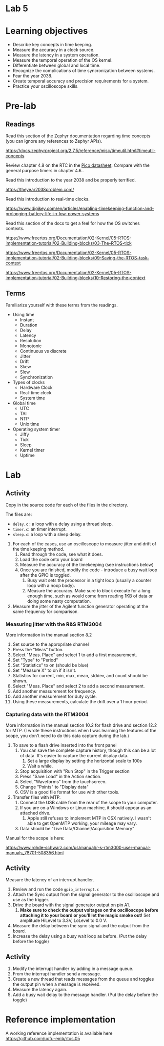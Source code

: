 # Lab 5
# Learning objectives
* Describe key concepts in time keeping.
* Measure the accuracy in a clock source.
* Measure the latency in a system operation.
* Measure the temporal operation of the OS kernel.
* Differentiate between global and local time.
* Recognize the complications of time syncronization between systems.
* Fear the year 2038.
* Create temporal accuracy and precision requirements for a system.
* Practice your oscilloscope skills.

# Pre-lab
## Readings
Read this section of the Zephyr documentation regarding time concepts (you can ignore any references to Zephyr APIs).

https://docs.zephyrproject.org/2.7.5/reference/misc/timeutil.html#timeutil-concepts


Review chapter 4.8 on the RTC in the [Pico datasheet](https://datasheets.raspberrypi.com/rp2040/rp2040-datasheet.pdf). Compare with the general purpose timers in chapter 4.6..

Read this introduction to the year 2038 and be properly terrified.

https://theyear2038problem.com/

Read this introduction to real-time clocks.

https://www.digikey.com/en/articles/enabling-timekeeping-function-and-prolonging-battery-life-in-low-power-systems

Read this section of the docs to get a feel for how the OS switches contexts.

https://www.freertos.org/Documentation/02-Kernel/05-RTOS-implementation-tutorial/02-Building-blocks/03-The-RTOS-tick

https://www.freertos.org/Documentation/02-Kernel/05-RTOS-implementation-tutorial/02-Building-blocks/09-Saving-the-RTOS-task-context

https://www.freertos.org/Documentation/02-Kernel/05-RTOS-implementation-tutorial/02-Building-blocks/10-Restoring-the-context

## Terms
Familiarize yourself with these terms from the readings.

* Using time
    * Instant
    * Duration
    * Delay
    * Latency
    * Resolution
    * Monotonic
    * Continuous vs discrete
    * Jitter
    * Drift
    * Skew
    * Slew
    * Synchronization
* Types of clocks
    * Hardware Clock
    * Real-time clock
    * System time
* Global time
    * UTC
    * TAI
    * NTP
    * Unix time
* Operating system timer
    * Jiffy
    * Tick
    * Sleep
    * Kernel timer
    * Uptime

# Lab
## Activity
Copy in the source code for each of the files in the directory.

The files are:
* `delay.c` : a loop with a delay using a thread sleep.
* `timer.c`: an timer interrupt.
* `sleep.c`: a loop with a sleep delay.

1. For each of the cases, use an oscilloscope to measure jitter and drift of the time keeping method.
   1. Read through the code, see what it does.
   1. Load the code onto your board
   1. Measure the accuracy of the timekeeping (see instructions below)
   1. Once you are finished, modify the code - introduce a busy wait loop after the GPIO is toggled.
       1. Busy wait sets the processor in a tight loop (usually a counter loop with a noop body).
       1. Measure the accuracy. Make sure to block execute for a long enough time, such as would come from reading 1KB of data or doing some nasty computation.
1. Measure the jitter of the Agilent function generator operating at the same frequency for comparison.

### Measuring jitter with the R&S RTM3004
More information in the manual section 8.2

1. Set source to the appropriate channel
1. Press the "Meas" button.
1. Select "Meas. Place" and select 1 to add a first measurement.
1. Set "Type" to "Period"
1. Set "Statistics" to on (should be blue)
1. Set "Measure X" to on if it isn't.
1. Statistics for current, min, max, mean, stddev, and count should be shown.
1. Select "Meas. Place" and select 2 to add a second measurement.
1. Add another measurement for frequency.
1. Add another measurement for duty cycle.
1. Using these measurements, calculate the drift over a 1 hour period.

### Capturing data with the RTM3004
More information in the manual section 10.2 for flash drive and section 12.2 for MTP. (I wrote these instructions when I was learning the features of the scope, you don't need to do this data capture during the lab.)

1. To save to a flash drive inserted into the front panel
    1. You can save the complete capture history, though this can be a lot of data. It's easier to capture the current display data.
        1. Set a large display by setting the horizontal scale to 100s
        1. Wait a while.
    1. Stop acquisition with "Run Stop" in the Trigger section
    1. Press "Save Load" in the Action section.
    1. Select "Waveforms" from the touchscreen.
    1. Change "Points" to "Display data"
    1. CSV is a good file format for use with other tools.
1. Transfer files with MTP.
    1. Connect the USB cable from the rear of the scope to your computer.
    1. If you are on a Windows or Linux machine, it should appear as an attached drive.
        1. Apple still refuses to implement MTP in OSX natively. I wasn't able to get OpenMTP working, your mileage may vary.
    1. Data should be "Live Data/Channel/Acquisition Memory"

Manual for the scope is here:

https://www.rohde-schwarz.com/us/manual/r-s-rtm3000-user-manual-manuals_78701-508356.html
## Activity
Measure the latency of an interrupt handler.

1. Review and run the code `gpio_interrupt.c`
1. Attach the Sync output from the signal generator to the oscilloscope and use as the trigger.
1. Drive the board with the signal generator output on pin A1.
   1. **Make sure to check the output voltages on the oscilloscope before attaching it to your board or you'll let the magic smoke out!** Set amplitude HiLevel to 3.3V, LoLevel to 0.0 V.
1. Measure the delay between the sync signal and the output from the board.
1. Increase the delay using a busy wait loop as before. (Put the delay before the toggle)

## Activity
1. Modify the interrupt handler by adding in a message queue.
1. From the interrupt handler send a message.
1. Create a new thread that reads messages from the queue and toggles the output pin when a message is received.
1. Measure the latency again.
1. Add a busy wait delay to the message handler. (Put the delay before the toggle)

# Reference implementation
A working reference implementation is available here https://github.com/uofu-emb/rtos.05
